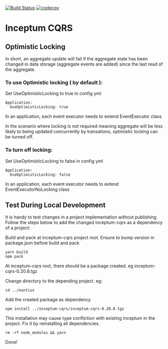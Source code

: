 [![Build Status](https://travis-ci.org/hipages/inceptum-cqrs.svg?branch=master)](https://travis-ci.org/hipages/inceptum-cqrs)
[![codecov](https://codecov.io/gh/hipages/inceptum-cqrs/branch/master/graph/badge.svg)](https://codecov.io/gh/hipages/inceptum-cqrs)


Inceptum CQRS
====

## Optimistic Locking

In short, an aggregate update will fail if the aggregate state has been changed in data storage (aggregate events are added) since the last read of the aggregate. 

### To use Optimistic locking ( by default ):
Set UseOptimisticLocking to true in config yml
```
Application:
  UseOptimisticLocking: true
``` 
In an application, each event executor needs to extend EventExecutor class

In the scenario where locking is not required meaning aggregate will be less likely to being updated concurrently by transations, optimistic locking can be turned off. 

### To turn off locking:

Set UseOptimisticLocking to false in config yml
```
Application:
  UseOptimisticLocking: false
``` 
In an application, each event executor needs to extend EventExecutorNoLocking class

Test During Local Development
--

It is handy to test changes in a project implementation without publishing. Follow the steps below to add the changed inceptum-cqrs as a dependency of a project:

Build and pack at inceptum-cqrs project root. Ensure to bump version in package.json before build and pack
```
yarn build
npm pack
```
At inceptum-cqrs root, there should be a package created. eg inceptum-cqrs-0.20.8.tgz

Change directory to the depending project. eg:
```
cd ../nuntius
```

Add the created package as dependency
```
npm install ../inceptum-cqrs/inceptum-cqrs-0.20.8.tgz
```

This installation may cause type confliction with existing inceptum in the project. Fix it by reinstalling all dependencies.
```
rm -rf node_modules && yarn
```
Done!
